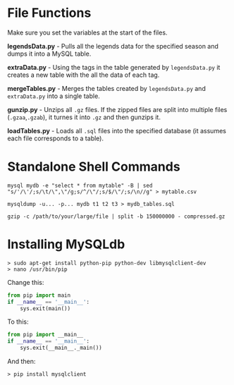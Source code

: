 # File Functions
Make sure you set the variables at the start of the files.

**legendsData.py** - Pulls all the legends data for the specified season and dumps it into a MySQL table.

**extraData.py** - Using the tags in the table generated by `legendsData.py` it creates a new table with the all the data of each tag.

**mergeTables.py** - Merges the tables created by `legendsData.py` and `extraData.py` into a single table.

**gunzip.py** - Unzips all `.gz` files. If the zipped files are split into multiple files (`.gzaa`,`.gzab`), it turnes it into `.gz` and then gunzips it.

**loadTables.py** - Loads all `.sql` files into the specified database (it assumes each file corresponds to a table).

# Standalone Shell Commands

`mysql mydb -e "select * from mytable" -B | sed "s/'/\'/;s/\t/\",\"/g;s/^/\"/;s/$/\"/;s/\n//g" > mytable.csv`

`mysqldump -u... -p... mydb t1 t2 t3 > mydb_tables.sql`

`gzip -c /path/to/your/large/file | split -b 150000000 - compressed.gz`

# Installing MySQLdb
```shell
> sudo apt-get install python-pip python-dev libmysqlclient-dev
> nano /usr/bin/pip
```
Change this:
```python
from pip import main
if __name__ == '__main__':
    sys.exit(main())
```
To this:
```python
from pip import __main__
if __name__ == '__main__':
    sys.exit(__main__._main())
```
And then:
```shell
> pip install mysqlclient
```
